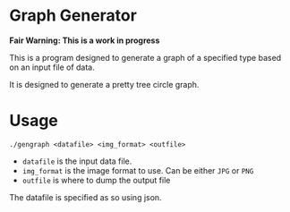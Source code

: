 # Graph Generator

**Fair Warning: This is a work in progress**

This is a program designed to generate a graph of a specified type based on 
an input file of data.

It is designed to generate a pretty tree circle graph.

# Usage

    ./gengraph <datafile> <img_format> <outfile>

* `datafile` is the input data file.
* `img_format` is the image format to use. Can be either `JPG` or `PNG`
* `outfile` is where to dump the output file

The datafile is specified as so using json.

